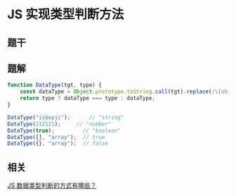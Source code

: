 # JS 实现类型判断方法

## 题干



## 题解

```js
function DataType(tgt, type) {
    const dataType = Object.prototype.toString.call(tgt).replace(/\[object (\w+)\]/, "$1").toLowerCase();
    return type ? dataType === type : dataType;
}

DataType("isboyjc");      // "string"
DataType(212121);     // "number"
DataType(true);         // "boolean"
DataType([], "array");  // true
DataType({}, "array");  // false
```

## 相关

[JS 数据类型判断的方式有哪些？](../core/020datatype/020020_datatype_judgment.md)
